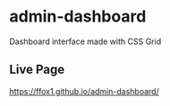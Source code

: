 # admin-dashboard
Dashboard interface made with CSS Grid

## Live Page
https://ffox1.github.io/admin-dashboard/